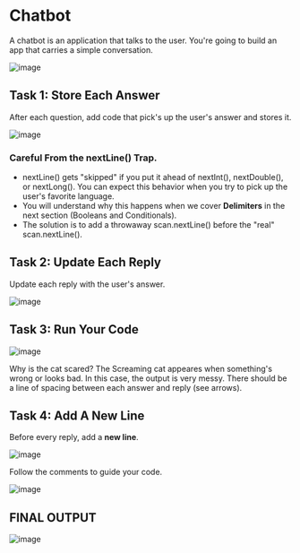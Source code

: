 # Chatbot
A chatbot is an application that talks to the user. You're going to build an app that carries a simple conversation.

![image](https://firebasestorage.googleapis.com/v0/b/learnthepart-75aed.appspot.com/o/images%2F4a54dc0a-bb71-4239-90b0-33aa2fe4e123?alt=media&token=0109dc14-ca2c-47fb-8448-79a6a2ac1958)

## Task 1: Store Each Answer
After each question, add code that pick's up the user's answer and stores it.

![image](https://user-images.githubusercontent.com/93065901/194680483-7452b483-9eed-4b89-9977-0781b48cf1bc.png)

### Careful From the nextLine() Trap.
- nextLine() gets "skipped" if you put it ahead of nextInt(), nextDouble(), or nextLong(). You can expect this behavior when you try to pick up the user's favorite language.
- You will understand why this happens when we cover <b>Delimiters</b> in the next section (Booleans and Conditionals).
- The solution is to add a throwaway scan.nextLine() before the "real" scan.nextLine().

## Task 2: Update Each Reply
Update each reply with the user's answer.

![image](https://user-images.githubusercontent.com/93065901/194680254-6e73bb5c-ee29-4e1d-997f-82caf7757c09.png)

## Task 3: Run Your Code

![image](https://user-images.githubusercontent.com/93065901/194680278-46154c57-14a3-4128-b088-6e588c004482.png)

Why is the cat scared? The Screaming cat appeares when something's wrong or looks bad. In this case, the output is very messy. There should be a line of spacing between each answer and reply (see arrows).

## Task 4: Add A New Line
Before every reply, add a <b>new line</b>.

![image](https://user-images.githubusercontent.com/93065901/194680307-d40e6e15-6f7c-46ca-b910-91ee4fff5629.png)

Follow the comments to guide your code.

![image](https://user-images.githubusercontent.com/93065901/194680311-14614aac-e17a-43ce-a2b9-6a5874eb1ba0.png)

## FINAL OUTPUT

![image](https://firebasestorage.googleapis.com/v0/b/learnthepart-75aed.appspot.com/o/images%2Fc0b7c5bc-90b5-4d26-810a-cb3d7bc6f0db?alt=media&token=d031d2bc-eb28-4652-86fd-e021f5574694)
